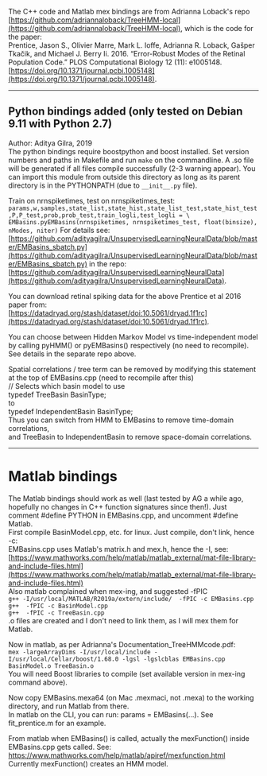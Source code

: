 The C++ code and Matlab mex bindings are from Adrianna Loback's repo [https://github.com/adriannaloback/TreeHMM-local](https://github.com/adriannaloback/TreeHMM-local), which is the code for the paper:  
Prentice, Jason S., Olivier Marre, Mark L. Ioffe, Adrianna R. Loback, Gašper Tkačik, and Michael J. Berry Ii. 2016. “Error-Robust Modes of the Retinal Population Code.” PLOS Computational Biology 12 (11): e1005148. [https://doi.org/10.1371/journal.pcbi.1005148](https://doi.org/10.1371/journal.pcbi.1005148).  
  
-------------  
  
## Python bindings added (only tested on Debian 9.11 with Python 2.7)  
Author: Aditya Gilra, 2019    
The python bindings require boostpython and boost installed. Set version numbers and paths in Makefile and run `make` on the commandline. A .so file will be generated if all files compile successfully (2-3 warning appear). You can import this module from outside this directory as long as its parent directory is in the PYTHONPATH (due to `__init__.py` file).  
  
Train on nrnspiketimes, test on nrnspiketimes_test:  
`params,w,samples,state_list,state_hist,state_list_test,state_hist_test,P,P_test,prob,prob_test,train_logli,test_logli = \
        EMBasins.pyEMBasins(nrnspiketimes, nrnspiketimes_test, float(binsize), nModes, niter)`
For details see: [https://github.com/adityagilra/UnsupervisedLearningNeuralData/blob/master/EMBasins_sbatch.py](https://github.com/adityagilra/UnsupervisedLearningNeuralData/blob/master/EMBasins_sbatch.py) in the repo: [https://github.com/adityagilra/UnsupervisedLearningNeuralData](https://github.com/adityagilra/UnsupervisedLearningNeuralData).  

You can download retinal spiking data for the above Prentice et al 2016 paper from:  
[https://datadryad.org/stash/dataset/doi:10.5061/dryad.1f1rc](https://datadryad.org/stash/dataset/doi:10.5061/dryad.1f1rc).
  
You can choose between Hidden Markov Model vs time-independent model by calling pyHMM() or pyEMBasins() respectively (no need to recompile). See details in the separate repo above.  
  
Spatial correlations / tree term can be removed by modifying this statement at the top of EMBasins.cpp (need to recompile after this)  
 // Selects which basin model to use  
 typedef TreeBasin BasinType;  
 to  
 typedef IndependentBasin BasinType;  
Thus you can switch from HMM to EMBasins to remove time-domain correlations,  
 and TreeBasin to IndependentBasin to remove space-domain correlations.  

-------------  
  
# Matlab bindings  
The Matlab bindings should work as well (last tested by AG a while ago, hopefully no changes in C++ function signatures since then!). Just comment #define PYTHON in EMBasins.cpp, and uncomment #define Matlab.  
First compile BasinModel.cpp, etc. for linux. Just compile, don't link, hence -c:  
EMBasins.cpp uses Matlab's matrix.h and mex.h, hence the -I, see:  
 [https://www.mathworks.com/help/matlab/matlab_external/mat-file-library-and-include-files.html](https://www.mathworks.com/help/matlab/matlab_external/mat-file-library-and-include-files.html)  
Also matlab complained when mex-ing, and suggested -fPIC  
`g++ -I/usr/local/MATLAB/R2019a/extern/include/  -fPIC -c EMBasins.cpp`  
`g++  -fPIC -c BasinModel.cpp`  
`g++  -fPIC -c TreeBasin.cpp`  
.o files are created and I don't need to link them, as I will mex them for Matlab.  
    
Now in matlab, as per Adrianna's Documentation_TreeHMMcode.pdf:  
`mex -largeArrayDims -I/usr/local/include -I/usr/local/Cellar/boost/1.68.0 -lgsl -lgslcblas EMBasins.cpp BasinModel.o TreeBasin.o`  
You will need Boost libraries to compile (set available version in mex-ing command above).  
  
Now copy EMBasins.mexa64 (on Mac .mexmaci, not .mexa) to the working directory, and run Matlab from there.  
In matlab on the CLI, you can run: params = EMBasins(...). See fit_prentice.m for an example.  
  
From matlab when EMBasins() is called, actually the mexFunction() inside EMBasins.cpp gets called. See:  
https://www.mathworks.com/help/matlab/apiref/mexfunction.html  
Currently mexFunction() creates an HMM model.  
  
